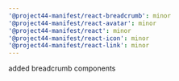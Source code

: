 ```yaml
---
'@project44-manifest/react-breadcrumb': minor
'@project44-manifest/react-avatar': minor
'@project44-manifest/react': minor
'@project44-manifest/react-icon': minor
'@project44-manifest/react-link': minor
---
```


added breadcrumb components
